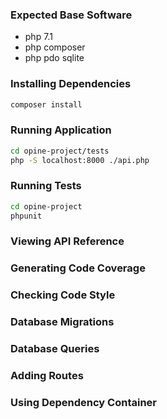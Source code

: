 ### Expected Base Software
- php 7.1
- php composer
- php pdo sqlite

### Installing Dependencies
```sh
composer install
```

### Running Application
```sh
cd opine-project/tests
php -S localhost:8000 ./api.php
```

### Running Tests
```sh
cd opine-project
phpunit
```

### Viewing API Reference

### Generating Code Coverage

### Checking Code Style

### Database Migrations

### Database Queries

### Adding Routes

### Using Dependency Container
